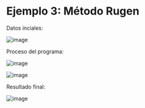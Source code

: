 # Ejemplo 3: Método Rugen

Datos inciales:

![image](https://github.com/22030130/Numerical-Methods-/assets/147437999/d3f54151-364c-42c0-ad9c-33edffc6e900)

Proceso del programa:

![image](https://github.com/22030130/Numerical-Methods-/assets/147437999/08f4d271-5165-4ad4-8f40-416230c520b7)

![image](https://github.com/22030130/Numerical-Methods-/assets/147437999/48638699-a5ee-487a-92d0-1bf1ee85aa6a)

Resultado final:

![image](https://github.com/22030130/Numerical-Methods-/assets/147437999/71b1161e-5e1b-4e1e-bda0-3c948f0783e7)

